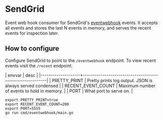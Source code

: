 # SendGrid

Event web hook consumer for SendGrid's
[eventwebhook](https://sendgrid.com/docs/for-developers/tracking-events/getting-started-event-webhook/)
events. It accepts all events and stores the last N events in memory,
and serves the recent events for inspection later.

## How to configure

Configure SendGrid to point to the `/eventwebhook` endpoint. To view
recent events visit the `/recent` endpoint.

| envvar             | desc                                                      |
|--------------------+-----------------------------------------------------------|
| PRETTY_PRINT       | Pretty prints log output. JSON is always served condensed |
| RECENT_EVENT_COUNT | Maximum number of events to hold in memory.               |
| PORT               | What port to serve on.                                    |

```
export PRETTY_PRINT=true
export RECENT_EVENT_COUNT=200
export PORT=5555
go run cmd/eventwebhook/main.go
```
